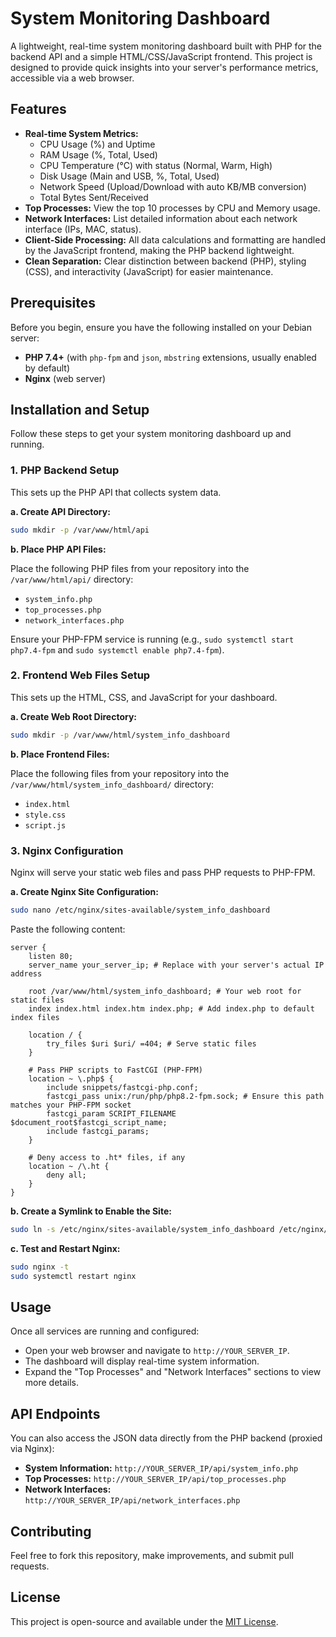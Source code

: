 # System Monitoring Dashboard

A lightweight, real-time system monitoring dashboard built with PHP for the backend API and a simple HTML/CSS/JavaScript frontend. This project is designed to provide quick insights into your server's performance metrics, accessible via a web browser.

## Features

* **Real-time System Metrics:**
    * CPU Usage (%) and Uptime
    * RAM Usage (%, Total, Used)
    * CPU Temperature (°C) with status (Normal, Warm, High)
    * Disk Usage (Main and USB, %, Total, Used)
    * Network Speed (Upload/Download with auto KB/MB conversion)
    * Total Bytes Sent/Received
* **Top Processes:** View the top 10 processes by CPU and Memory usage.
* **Network Interfaces:** List detailed information about each network interface (IPs, MAC, status).
* **Client-Side Processing:** All data calculations and formatting are handled by the JavaScript frontend, making the PHP backend lightweight.
* **Clean Separation:** Clear distinction between backend (PHP), styling (CSS), and interactivity (JavaScript) for easier maintenance.

## Prerequisites

Before you begin, ensure you have the following installed on your Debian server:

* **PHP 7.4+** (with `php-fpm` and `json`, `mbstring` extensions, usually enabled by default)
* **Nginx** (web server)

## Installation and Setup

Follow these steps to get your system monitoring dashboard up and running.

### 1\. PHP Backend Setup

This sets up the PHP API that collects system data.

**a. Create API Directory:**

```bash
sudo mkdir -p /var/www/html/api
```

**b. Place PHP API Files:**

Place the following PHP files from your repository into the `/var/www/html/api/` directory:

* `system_info.php`
* `top_processes.php`
* `network_interfaces.php`

Ensure your PHP-FPM service is running (e.g., `sudo systemctl start php7.4-fpm` and `sudo systemctl enable php7.4-fpm`).

### 2\. Frontend Web Files Setup

This sets up the HTML, CSS, and JavaScript for your dashboard.

**a. Create Web Root Directory:**

```bash
sudo mkdir -p /var/www/html/system_info_dashboard
```

**b. Place Frontend Files:**

Place the following files from your repository into the `/var/www/html/system_info_dashboard/` directory:

* `index.html`
* `style.css`
* `script.js`

### 3\. Nginx Configuration

Nginx will serve your static web files and pass PHP requests to PHP-FPM.

**a. Create Nginx Site Configuration:**

```bash
sudo nano /etc/nginx/sites-available/system_info_dashboard
```

Paste the following content:

```nginx
server {
    listen 80;
    server_name your_server_ip; # Replace with your server's actual IP address

    root /var/www/html/system_info_dashboard; # Your web root for static files
    index index.html index.htm index.php; # Add index.php to default index files

    location / {
        try_files $uri $uri/ =404; # Serve static files
    }

    # Pass PHP scripts to FastCGI (PHP-FPM)
    location ~ \.php$ {
        include snippets/fastcgi-php.conf;
        fastcgi_pass unix:/run/php/php8.2-fpm.sock; # Ensure this path matches your PHP-FPM socket
        fastcgi_param SCRIPT_FILENAME $document_root$fastcgi_script_name;
        include fastcgi_params;
    }

    # Deny access to .ht* files, if any
    location ~ /\.ht {
        deny all;
    }
}
```

**b. Create a Symlink to Enable the Site:**

```bash
sudo ln -s /etc/nginx/sites-available/system_info_dashboard /etc/nginx/sites-enabled/
```

**c. Test and Restart Nginx:**

```bash
sudo nginx -t
sudo systemctl restart nginx
```

## Usage

Once all services are running and configured:

* Open your web browser and navigate to `http://YOUR_SERVER_IP`.
* The dashboard will display real-time system information.
* Expand the "Top Processes" and "Network Interfaces" sections to view more details.

## API Endpoints

You can also access the JSON data directly from the PHP backend (proxied via Nginx):

* **System Information:** `http://YOUR_SERVER_IP/api/system_info.php`
* **Top Processes:** `http://YOUR_SERVER_IP/api/top_processes.php`
* **Network Interfaces:** `http://YOUR_SERVER_IP/api/network_interfaces.php`

## Contributing

Feel free to fork this repository, make improvements, and submit pull requests.

## License

This project is open-source and available under the [MIT License](https://www.google.com/search?q=LICENSE).
